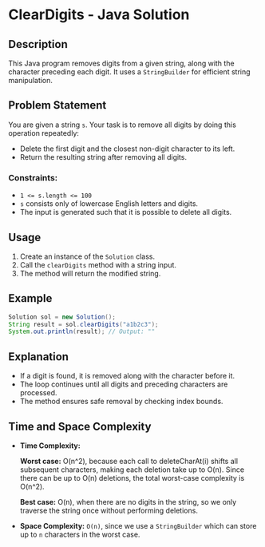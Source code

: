 # ClearDigits - Java Solution

## Description
This Java program removes digits from a given string, along with the character preceding each digit.
It uses a `StringBuilder` for efficient string manipulation.

## Problem Statement
You are given a string `s`. Your task is to remove all digits by doing this operation repeatedly:
- Delete the first digit and the closest non-digit character to its left.
- Return the resulting string after removing all digits.

### Constraints:
- `1 <= s.length <= 100`
- `s` consists only of lowercase English letters and digits.
- The input is generated such that it is possible to delete all digits.

## Usage
1. Create an instance of the `Solution` class.
2. Call the `clearDigits` method with a string input.
3. The method will return the modified string.

## Example
```java
Solution sol = new Solution();
String result = sol.clearDigits("a1b2c3");
System.out.println(result); // Output: ""
```

## Explanation
- If a digit is found, it is removed along with the character before it.
- The loop continues until all digits and preceding characters are processed.
- The method ensures safe removal by checking index bounds.

## Time and Space Complexity
- **Time Complexity:**

  **Worst case:** O(n^2), because each call to deleteCharAt(i) shifts all subsequent characters, making each deletion take up to O(n). Since there can be up to 
                  O(n) deletions, the total worst-case complexity is O(n^2).

  **Best case:** O(n), when there are no digits in the string, so we only traverse the string once without performing deletions.
- **Space Complexity:** `O(n)`, since we use a `StringBuilder` which can store up to `n` characters in the worst case.

